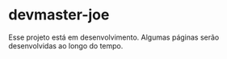 # devmaster-joe

Esse projeto está em desenvolvimento. Algumas páginas serão desenvolvidas ao longo do tempo.

